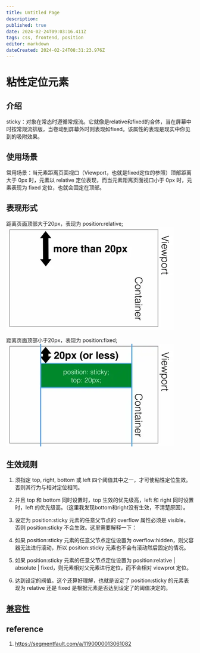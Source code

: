 ```yaml
---
title: Untitled Page
description: 
published: true
date: 2024-02-24T09:03:16.411Z
tags: css, frontend, position
editor: markdown
dateCreated: 2024-02-24T08:31:23.976Z
---
```


# 粘性定位元素

## 介绍
sticky：对象在常态时遵循常规流。它就像是relative和fixed的合体，当在屏幕中时按常规流排版，当卷动到屏幕外时则表现如fixed。该属性的表现是现实中你见到的吸附效果。

## 使用场景
常用场景：当元素距离页面视口（Viewport，也就是fixed定位的参照）顶部距离大于 0px 时，元素以 relative 定位表现，而当元素距离页面视口小于 0px 时，元素表现为 fixed 定位，也就会固定在顶部。

## 表现形式
距离页面顶部大于20px，表现为 position:relative;
![bv2xut.webp](/public/bv2xut.webp)

距离页面顶部小于20px，表现为 position:fixed;
![bv2xu9.webp](/public/bv2xu9.webp)

## 生效规则
1. 须指定 top, right, bottom 或 left 四个阈值其中之一，才可使粘性定位生效。否则其行为与相对定位相同。

2. 并且 top 和 bottom 同时设置时，top 生效的优先级高，left 和 right 同时设置时，left 的优先级高。（这里我发现bottom和right没有生效，不清楚原因）。
3. 设定为 position:sticky 元素的任意父节点的 overflow 属性必须是 visible，否则 position:sticky 不会生效。这里需要解释一下：

4. 如果 position:sticky 元素的任意父节点定位设置为 overflow:hidden，则父容器无法进行滚动，所以 position:sticky 元素也不会有滚动然后固定的情况。
5. 如果 position:sticky 元素的任意父节点定位设置为 position:relative | absolute | fixed，则元素相对父元素进行定位，而不会相对 viewprot 定位。
5. 达到设定的阀值。这个还算好理解，也就是设定了 position:sticky 的元素表现为 relative 还是 fixed 是根据元素是否达到设定了的阈值决定的。

## [兼容性](https://caniuse.com/)

## reference
1. https://segmentfault.com/a/1190000013061082
